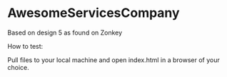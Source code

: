 # AwesomeServicesCompany

Based on design 5 as found on Zonkey

How to test:

Pull files to your local machine and open index.html in a browser of your choice.
